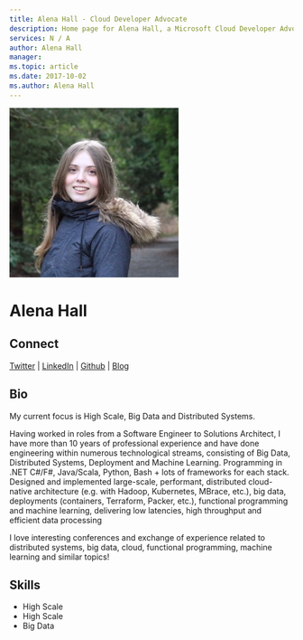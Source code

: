 ```yaml
---
title: Alena Hall - Cloud Developer Advocate
description: Home page for Alena Hall, a Microsoft Cloud Developer Advocate
services: N / A
author: Alena Hall
manager: 
ms.topic: article
ms.date: 2017-10-02
ms.author: Alena Hall
---
```


![Image of Alena Hall](media/profiles/alena-hall.png)

# Alena Hall



## Connect
[Twitter](https://twitter.com/lenadroid) | [LinkedIn](https://www.linkedin.com/in/alenadzenisenka/) | [Github](https://github.com/lenadroid) | [Blog](http://lenadroid.github.io/posts.html)

## Bio

My current focus is High Scale, Big Data and Distributed Systems.

Having worked in roles from a Software Engineer to Solutions Architect, I have more than 10 years of professional experience and have done engineering within numerous technological streams, consisting of Big Data, Distributed Systems, Deployment and Machine Learning. Programming in .NET C#/F#, Java/Scala, Python, Bash + lots of frameworks for each stack. Designed and implemented large-scale, performant, distributed cloud-native architecture (e.g. with Hadoop, Kubernetes, MBrace, etc.), big data, deployments (containers, Terraform, Packer, etc.), functional programming and machine learning, delivering low latencies, high throughput and efficient data processing

I love interesting conferences and exchange of experience related to distributed systems, big data, cloud, functional programming, machine learning and similar topics!

## Skills

* High Scale
* High Scale
* Big Data
